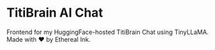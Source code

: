 # TitiBrain AI Chat
Frontend for my HuggingFace-hosted TitiBrain Chat using TinyLLaMA.  
Made with ❤️ by Ethereal Ink.
